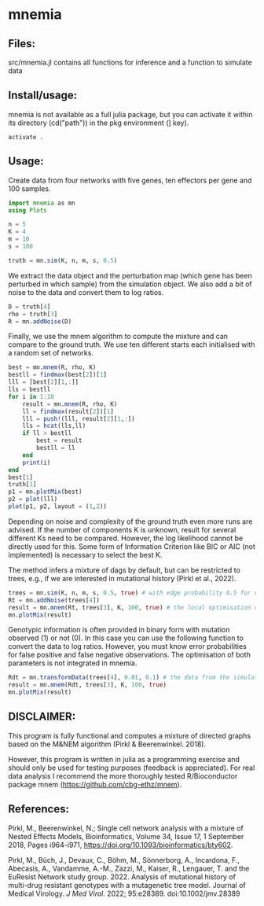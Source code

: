 # mnemia

## Files:

src/mnemia.jl contains all functions for inference and a function to simulate data

## Install/usage:

mnemia is not available as a full julia package, but you can activate it within
its directory (cd("path")) in the pkg environment (] key).

```
activate .
```

## Usage:

Create data from four networks with five genes, ten effectors per gene and 100 samples.

```julia
import mnemia as mn
using Plots

n = 5
K = 4
m = 10
s = 100

truth = mn.sim(K, n, m, s, 0.5)
```

We extract the data object and the perturbation map (which gene has been perturbed
in which sample) from the simulation object. We also add a bit of noise to the data
and convert them to log ratios.

```julia
D = truth[4]
rho = truth[3]
R = mn.addNoise(D)
```

Finally, we use the mnem algorithm to compute the mixture and can compare to the
ground truth. We use ten different starts each initialised with a random set of
networks.

```julia
best = mn.mnem(R, rho, K)
bestll = findmax(best[2])[1]
lll = [best[2][1,:]]
lls = bestll
for i in 1:10
    result = mn.mnem(R, rho, K)
    ll = findmax(result[2])[1]
    lll = push!(lll, result[2][1,:])
    lls = hcat(lls,ll)
    if ll > bestll
        best = result
        bestll = ll
    end
    print(i)
end
best[1]
truth[1]
p1 = mn.plotMix(best)
p2 = plot(lll)
plot(p1, p2, layout = (1,2))
```

Depending on noise and complexity of the ground truth even more runs are advised. If
the number of components K is unknown, result for several different Ks need to be
compared. However, the log likelihood cannot be directly used for this. Some form of
Information Criterion like BIC or AIC (not implemented) is necessary to select the best K.

The method infers a mixture of dags by default, but can be restricted to trees, e.g., if
we are interested in mutational history (Pirkl et al., 2022).

```julia
trees = mn.sim(K, n, m, s, 0.5, true) # with edge probability 0.5 for denser networks
Rt = mn.addNoise(trees[4])
result = mn.mnem(Rt, trees[3], K, 100, true) # the local optimisation of the tree mixture is stopped after 100 (default) iterations
mn.plotMix(result)
```

Genotypic information is often provided in binary form with mutation observed (1) or not (0). In
this case you can use the following function to convert the data to log ratios. However, you must
know error probabilities for false positive and false negative observations. The
optimisation of both parameters is not integrated in mnemia.

```julia
Rdt = mn.transformData(trees[4], 0.01, 0.1) # the data from the simulation is actually provided in binary
result = mn.mnem(Rdt, trees[3], K, 100, true)
mn.plotMix(result)
```

DISCLAIMER:
-----------

This program is fully functional and computes a mixture of directed graphs based on
the M&NEM algorithm (Pirkl & Beerenwinkel. 2018).

However, this program is written in julia as a programming exercise and should
only be used for testing purposes (feedback is appreciated). For real data analysis
I recommend the more thoroughly tested R/Bioconductor package mnem (https://github.com/cbg-ethz/mnem).

## References:

Pirkl, M., Beerenwinkel, N.; Single cell network analysis with a mixture
of Nested Effects Models, Bioinformatics, Volume 34, Issue 17, 1 September
2018,
Pages i964-i971, https://doi.org/10.1093/bioinformatics/bty602.

Pirkl, M., Büch, J., Devaux, C., Böhm, M., Sönnerborg, A., Incardona, F., Abecasis, A., Vandamme, A.-M., Zazzi, M., Kaiser, R., Lengauer, T. and the EuResist Network study group. 2022. Analysis of mutational history of multi-drug resistant genotypes with a mutagenetic tree model. Journal of Medical Virology. _J Med Virol._ 2022; 95:e28389. doi:10.1002/jmv.28389